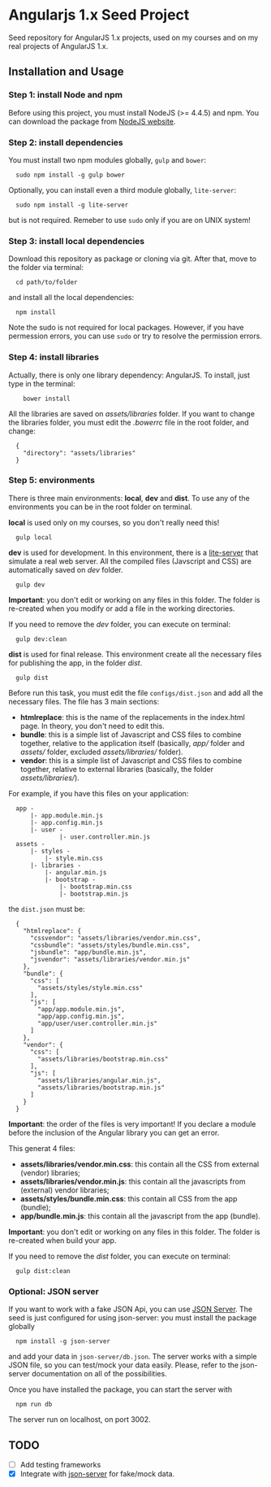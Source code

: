 # Angularjs 1.x Seed Project
Seed repository for AngularJS 1.x projects, used on my courses and on my real projects of AngularJS 1.x.

## Installation and Usage
### Step 1: install Node and npm
Before using this project, you must install NodeJS (>= 4.4.5) and npm. You can download the package from [NodeJS website](https://nodejs.org/en/).
### Step 2: install dependencies
You must install two npm modules globally, `gulp` and `bower`:
```
  sudo npm install -g gulp bower
```
Optionally, you can install even a third module globally, `lite-server`:
```
  sudo npm install -g lite-server
```
but is not required.
Remeber to use `sudo` only if you are on UNIX system!
### Step 3: install local dependencies
Download this repository as package or cloning via git.
After that, move to the folder via terminal:
```
  cd path/to/folder
```
and install all the local dependencies:
```
  npm install
```
Note the sudo is not required for local packages. However, if you have permession errors, you can use `sudo` or try to resolve the permission errors.
### Step 4: install libraries
Actually, there is only one library dependency: AngularJS. To install, just type in the terminal:
```
    bower install
```
All the libraries are saved on _assets/libraries_ folder. If you want to change the libraries folder, you must edit the _.bowerrc_ file in the root folder, and change:
```
  {
    "directory": "assets/libraries"
  }
```
### Step 5: environments
There is three main environments: **local**, **dev** and **dist**. To use any of the environments you can be in the root folder on terminal.

**local** is used only on my courses, so you don't really need this!
```
  gulp local
```
**dev** is used for development. In this environment, there is a [lite-server](https://github.com/johnpapa/lite-server) that simulate a real web server. All the compiled files (Javscript and CSS) are automatically saved on _dev_ folder.
```
  gulp dev
```
**Important**: you don't edit or working on any files in this folder. The folder is re-created when you modify or add a file in the working directories.

If you need to remove the _dev_ folder, you can execute on terminal:
```
  gulp dev:clean
```
**dist** is used for final release. This environment create all the necessary files for publishing the app, in the folder _dist_.
```
  gulp dist
```
Before run this task, you must edit the file `configs/dist.json` and add all the necessary files.
The file has 3 main sections:
- **htmlreplace**: this is the name of the replacements in the index.html page. In theory, you don't need to edit this.
- **bundle**: this is a simple list of Javascript and CSS files to combine together, relative to the application itself (basically, _app/_ folder and _assets/_ folder, excluded _assets/libraries/_ folder).
- **vendor**: this is a simple list of Javascript and CSS files to combine together, relative to external libraries (basically, the folder _assets/libraries/_).

For example, if you have this files on your application:
```
  app -
      |- app.module.min.js
      |- app.config.min.js
      |- user -
              |- user.controller.min.js
  assets -
      |- styles -
          |- style.min.css
      |- libraries -
          |- angular.min.js
          |- bootstrap -
              |- bootstrap.min.css
              |- bootstrap.min.js
```
the `dist.json` must be:
```
  {
    "htmlreplace": {
      "cssvendor": "assets/libraries/vendor.min.css",
      "cssbundle": "assets/styles/bundle.min.css",
      "jsbundle": "app/bundle.min.js",
      "jsvendor": "assets/libraries/vendor.min.js"
    },
    "bundle": {
      "css": [
        "assets/styles/style.min.css"
      ],
      "js": [
        "app/app.module.min.js",
        "app/app.config.min.js",
        "app/user/user.controller.min.js"
      ]
    },
    "vendor": {
      "css": [
        "assets/libraries/bootstrap.min.css"
      ],
      "js": [
        "assets/libraries/angular.min.js",
        "assets/libraries/bootstrap.min.js"
      ]
    }
  }
```
**Important**: the order of the files is very important! If you declare a module before the inclusion of the Angular library you can get an error.

This generat 4 files:
- **assets/libraries/vendor.min.css**: this contain all the CSS from external (vendor) libraries;
- **assets/libraries/vendor.min.js**: this contain all the javascripts from (external) vendor libraries;
- **assets/styles/bundle.min.css**: this contain all CSS from the app (bundle);
- **app/bundle.min.js**: this contain all the javascript from the app (bundle).

**Important**: you don't edit or working on any files in this folder. The folder is re-created when build your app.

If you need to remove the _dist_ folder, you can execute on terminal:
```
  gulp dist:clean
```
### Optional: JSON server
If you want to work with a fake JSON Api, you can use [JSON Server](https://github.com/typicode/json-server). The seed is just configured for using json-server: you must install the package globally
```
  npm install -g json-server
```
and add your data in `json-server/db.json`. The server works with a simple JSON file, so you can test/mock your data easily. Please, refer to the json-server documentation on all of the possibilities.

Once you have installed the package, you can start the server with
```
  npm run db
```
The server run on localhost, on port 3002.
## TODO
- [ ] Add testing frameworks
- [x] Integrate with [json-server](https://github.com/typicode/json-server) for fake/mock data.